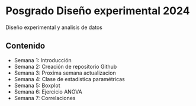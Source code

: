 # Posgrado Diseño experimental 2024
Diseño experimental y analisis de datos

## Contenido

+ Semana 1: Introducción
+ Semana 2: Creación de repositorio Github
+ Semana 3: Proxima semana actualizacion
+ Semana 4: Clase de estadistica paramétricas
+ Semana 5: Boxplot
+ Semana 6: Ejercicio ANOVA
+ Semana 7: Correlaciones
